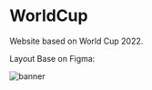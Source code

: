 # WorldCup
Website based on World Cup 2022.

Layout Base on Figma:

![banner](https://user-images.githubusercontent.com/63295491/196186154-d70807d4-a07f-49df-a8b9-09e5950c86f6.png)
